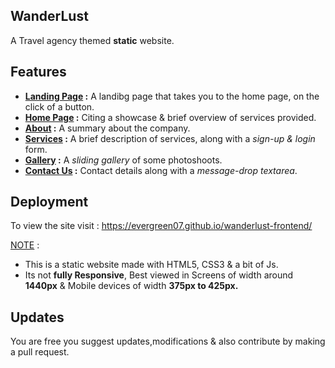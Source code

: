 ## WanderLust
A Travel agency themed **static** website.

## Features
- **<ins> Landing Page</ins> :** A landibg page that takes you to the home page, on the click of a button. 
- **<ins> Home Page</ins> :** Citing a showcase & brief overview of services provided.
- **<ins>About</ins> :** A summary about the company.
- **<ins>Services</ins> :** A brief description of services, along with a *sign-up & login* form.
- **<ins>Gallery</ins> :** A *sliding gallery* of some photoshoots.
- **<ins>Contact Us</ins> :** Contact details along with a *message-drop textarea*.

## Deployment
To view the site visit : https://evergreen07.github.io/wanderlust-frontend/ 

<ins>NOTE</ins> : 
- This is a static website made with HTML5, CSS3 & a bit of Js.
- Its not **fully Responsive**, Best viewed in Screens of width around **1440px** & Mobile devices of width **375px to 425px.**

## Updates
You are free you suggest updates,modifications & also contribute by making a pull request.
